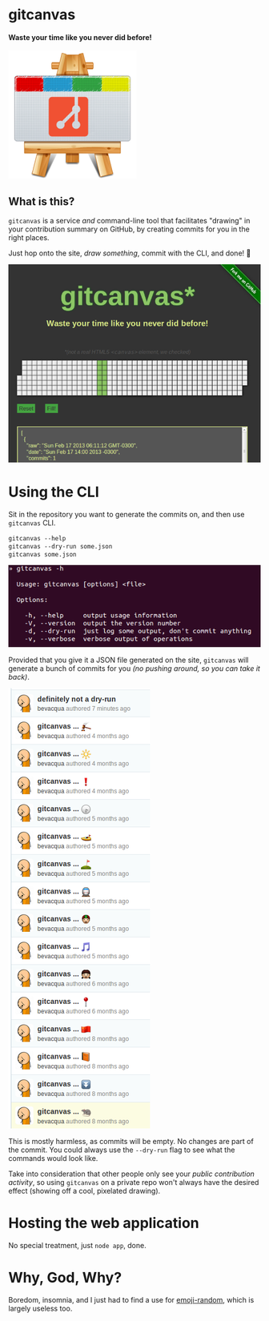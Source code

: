 # gitcanvas

#### Waste your time like you never did before!

![gitcanvas.png][1]

## What is this?

`gitcanvas` is a service _and_ command-line tool that facilitates "drawing" in your contribution summary on GitHub, by creating commits for you in the right places.

Just hop onto the site, _draw something_, commit with the CLI, and done! :rocket:

![web.png][2]

# Using the CLI

Sit in the repository you want to generate the commits on, and then use `gitcanvas` CLI.

```shell
gitcanvas --help
gitcanvas --dry-run some.json
gitcanvas some.json
```

![cli.png][4]

Provided that you give it a JSON file generated on the site, `gitcanvas` will generate a bunch of commits for you _(no pushing around, so you can take it back)_.

![commits.png][3]

This is mostly harmless, as commits will be empty. No changes are part of the commit. You could always use the `--dry-run` flag to see what the commands would look like.

Take into consideration that other people only see your _public contribution activity_, so using `gitcanvas` on a private repo won't always have the desired effect (showing off a cool, pixelated drawing).

# Hosting the web application

No special treatment, just `node app`, done.

# Why, God, Why?

Boredom, insomnia, and I just had to find a use for [emoji-random](https://github.com/bevacqua/node-emoji-random), which is largely useless too.

  [1]: https://github.com/bevacqua/gitcanvas/blob/master/dat/gitcanvas.png?raw=true
  [2]: https://github.com/bevacqua/gitcanvas/blob/master/dat/web.png?raw=true
  [3]: https://github.com/bevacqua/gitcanvas/blob/master/dat/commits.png?raw=true
  [4]: https://github.com/bevacqua/gitcanvas/blob/master/dat/cli.png?raw=true
